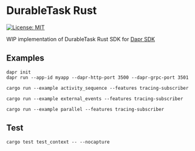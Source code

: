 # DurableTask Rust

[![License: MIT](https://img.shields.io/badge/License-MIT-blue.svg)](https://opensource.org/licenses/MIT)

WIP implementation of DurableTask Rust SDK for [Dapr SDK](https://github.com/dapr/rust-sdk)

## Examples

```shell
dapr init
dapr run --app-id myapp --dapr-http-port 3500 --dapr-grpc-port 3501
```

```shell
cargo run --example activity_sequence --features tracing-subscriber
```

```shell
cargo run --example external_events --features tracing-subscriber
```

```shell
cargo run --example parallel --features tracing-subscriber
```

## Test

```shell
cargo test test_context -- --nocapture
```